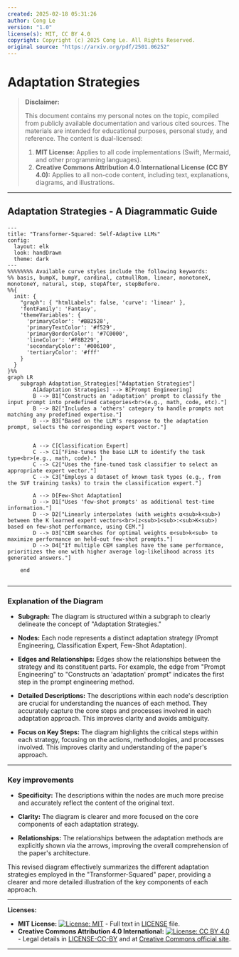```yaml
---
created: 2025-02-18 05:31:26
author: Cong Le
version: "1.0"
license(s): MIT, CC BY 4.0
copyright: Copyright (c) 2025 Cong Le. All Rights Reserved.
original source: "https://arxiv.org/pdf/2501.06252"
---
```




# Adaptation Strategies
> **Disclaimer:**
>
> This document contains my personal notes on the topic,
> compiled from publicly available documentation and various cited sources.
> The materials are intended for educational purposes, personal study, and reference.
> The content is dual-licensed:
> 1. **MIT License:** Applies to all code implementations (Swift, Mermaid, and other programming languages).
> 2. **Creative Commons Attribution 4.0 International License (CC BY 4.0):** Applies to all non-code content, including text, explanations, diagrams, and illustrations.
---


## Adaptation Strategies - A Diagrammatic Guide 


```mermaid
---
title: "Transformer-Squared: Self-Adaptive LLMs"
config:
  layout: elk
  look: handDrawn
  theme: dark
---
%%%%%%%% Available curve styles include the following keywords:
%% basis, bumpX, bumpY, cardinal, catmullRom, linear, monotoneX, monotoneY, natural, step, stepAfter, stepBefore.
%%{
  init: {
    "graph": { "htmlLabels": false, 'curve': 'linear' },
    'fontFamily': 'Fantasy',
    'themeVariables': {
      'primaryColor': '#BB2528',
      'primaryTextColor': '#f529',
      'primaryBorderColor': '#7C0000',
      'lineColor': '#F8B229',
      'secondaryColor': '#006100',
      'tertiaryColor': '#fff'
    }
  }
}%%
graph LR
    subgraph Adaptation_Strategies["Adaptation Strategies"]
        A[Adaptation Strategies] --> B[Prompt Engineering]
        B --> B1["Constructs an 'adaptation' prompt to classify the input prompt into predefined categories<br>(e.g., math, code, etc)."]
        B --> B2["Includes a 'others' category to handle prompts not matching any predefined expertise."]
        B --> B3["Based on the LLM's response to the adaptation prompt, selects the corresponding expert vector."]
        

        A --> C[Classification Expert]
        C --> C1["Fine-tunes the base LLM to identify the task type<br>(e.g., math, code)." ]
        C --> C2["Uses the fine-tuned task classifier to select an appropriate expert vector."]
        C --> C3["Employs a dataset of known task types (e.g., from the SVF training tasks) to train the classification expert."]

        A --> D[Few-Shot Adaptation]
        D --> D1["Uses 'few-shot prompts' as additional test-time information."]
        D --> D2["Linearly interpolates (with weights α<sub>k<sub>) between the K learned expert vectors<br>(z<sub>1<sub>:<sub>K<sub>) based on few-shot performance, using CEM."]
        D --> D3["CEM searches for optimal weights α<sub>k<sub> to maximize performance on held-out few-shot prompts."]
        D --> D4["If multiple CEM samples have the same performance, prioritizes the one with higher average log-likelihood across its generated answers."]
    
    end
    
```

---


### Explanation of the Diagram

* **Subgraph:** The diagram is structured within a subgraph to clearly delineate the concept of "Adaptation Strategies."

* **Nodes:** Each node represents a distinct adaptation strategy (Prompt Engineering, Classification Expert, Few-Shot Adaptation).

* **Edges and Relationships:** Edges show the relationships between the strategy and its constituent parts.  For example, the edge from "Prompt Engineering" to "Constructs an 'adaptation' prompt" indicates the first step in the prompt engineering method.

* **Detailed Descriptions:**  The descriptions within each node's description are crucial for understanding the nuances of each method. They accurately capture the core steps and processes involved in each adaptation approach. This improves clarity and avoids ambiguity.

* **Focus on Key Steps:**  The diagram highlights the critical steps within each strategy, focusing on the actions, methodologies, and processes involved. This improves clarity and understanding of the paper's approach.


----


### Key improvements

* **Specificity:** The descriptions within the nodes are much more precise and accurately reflect the content of the original text.

* **Clarity:** The diagram is clearer and more focused on the core components of each adaptation strategy.

* **Relationships:** The relationships between the adaptation methods are explicitly shown via the arrows, improving the overall comprehension of the paper's architecture.


This revised diagram effectively summarizes the different adaptation strategies employed in the "Transformer-Squared" paper, providing a clearer and more detailed illustration of the key components of each approach.





---
**Licenses:**

- **MIT License:**  [![License: MIT](https://img.shields.io/badge/License-MIT-yellow.svg)](LICENSE) - Full text in [LICENSE](LICENSE) file.
- **Creative Commons Attribution 4.0 International:** [![License: CC BY 4.0](https://licensebuttons.net/l/by/4.0/88x31.png)](LICENSE-CC-BY) - Legal details in [LICENSE-CC-BY](LICENSE-CC-BY) and at [Creative Commons official site](http://creativecommons.org/licenses/by/4.0/).

---